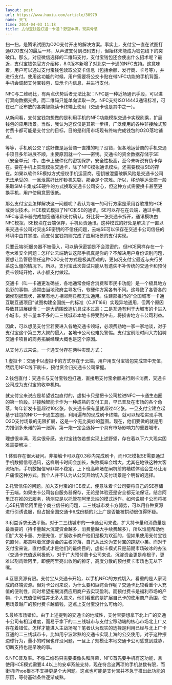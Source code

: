 ```yaml
---
layout: post
url: https://www.huxiu.com/article/30979
name: 天飞
time: 2014-04-03 11:18
title: 支付宝钱包打通一卡通？野望丰满，现实骨感
---
```

扫一扫，是腾讯试图为O2O支付开出的解决方案。事实上，支付宝一直在试图打通O2O支付的最后一环，从声波支付到扫码支付，但始终未能成为钱包线下的突破口。那么，对应微信选择的二维码支付，支付宝钱包还会使出什么招术呢？最近，支付宝钱包官方介绍称，8.0版本新增了对北京一卡通的NFC支持。这意味着，用户可以通过支付宝钱包读取公交卡信息（包括余额、发行商、卡号等），并进行支付。使用这功能的时候，用户需要将公交卡贴在带NFC功能的手机背面，手机会调起支付宝钱包，显示卡内信息，并进行支付。

NFC与二维码比，有两点优势后者无法比拟：NFC是一种近场通讯手段，可以进行双向数据交换，而二维码只能单向读取一次。NFC支持ISO14443通讯标准，可在已广泛布放的各类智能读卡终端上使用（交通卡也是其中之一）。

从新闻看，支付宝钱包想做的是利用手机的NFC功能模拟交通卡实现刷乘，扩展钱包的应用场景。当然，我认为这仅仅是其第一步棋，广泛使用的各种非接触式预付费卡都可能是支付宝的目标，目的是利用市场现有终端完成钱包的O2O落地铺点。

等等，手机刷公交？这好像是运营商一直推的吧？没错，但各地运营商的手机交通卡项目多年进展不顺，主要原因就一个——密钥。交通卡的资金数据存储于SE（安全单元）中，由卡上硬件化的密钥保护，安全性极高，至今未听说有伪卡存在。要在手机上实现模拟交通卡，除了NFC模拟通讯模块，还需要模拟SE的存在。如果以软件SE模拟方式授权手机运营商，密钥被泄露破解风险是交通卡公司无法承受的，一旦泄露好比印钞机失窃，那会是个灾难。所以，移动等运营商一般采取SIM卡集成SE硬件的方式换取交通卡公司安心，但这种方式需要换卡甚至更换手机，用户使用意愿很低。

那么支付宝会怎样解决这一问题呢？我认为唯一的可行方案是采用谷歌推的HCE或类似技术。HCE模式模拟了NFC和SE的通讯，SE可以存在在云端，通过手机NFC与读卡器完成加密通讯和支付确认。好比将一张交通卡拆开，通讯模块由NFC模拟，SE模块在云端保存，手机负责通讯。这种模式的好处是解决了一直以来交通卡公司对交出SE密钥的不信任问题，云端SE可以保存在交通卡公司信任的环境中由其掌控。而支付宝钱包则完成了应用场景的支付实现。

只要云端SE服务器不被侵入，可以确保密钥是不会泄密的。但HCE同样存在一个老大难安全问题：怎样让云端确认这部手机真是你的？不解决用户身份识别问题，要想让监管层信任这种O2O支付方式是极其困难的，更何况支付宝最近与央行关系这么僵的情况下。所以，支付宝此次尝试只能从有遗失不补传统的交通卡和预付费卡领域开始，从小额支付做起。

交通卡（叫一卡通更准确些，各地通常会结合消费和市民卡功能）是一个极具地方色彩的事物，通常由当地政府主导发行，软硬件方案各有不同。这导致了各管各的诸侯割据现状，甚至有地方相邻两县都无法通用。住建部推行的“全国城市一卡通互联互通项目”试图构建全国统一的标准（CJ/T166）实现异地通用，但两个原因导致其进展缓慢：一是大范围改造机具成本过高；二是互通有利于大城市的卡进入小城市，持卡量本不多的二三线城市本地卡将受到冲击，将损害地方卡公司利益。

因此，可以想见支付宝若要进入各地交通卡领域，必须费劲地一家一家地谈，对于支付宝这个第三方大鳄的侵入，各地卡公司也难免警惕。支付宝前段时间大力招聘交通卡项目的商务拓展经理大概也是这个原因。

从支付方式来说，一卡通支付存在两种实现方式：

1.虚拟卡：交通卡以虚拟卡的方式存在于云端，用户用支付宝钱包完成空中充值，然后用NFC线下刷卡，预付资金归交通卡公司掌握。

2.钱包直付：交通卡与支付宝钱包打通，直接用支付宝余额进行刷卡消费，交通卡公司成为支付宝的收单机构。

就支付宝来说应是希望钱包直付的，虚拟卡只是把卡公司拉进NFC一卡通生态圈的第一阶段。非接触智能卡作为一种成熟的支付工具，早已普及在市场的各个角落，每年新发卡量超过10亿张，仅交通卡保有量就超过4亿张。一旦支付宝建立起基于钱包的NFC一卡通生态圈，利用遍布的现成刷卡终端，就可以轻松实现手机O2O支付场景的无限扩展，这是一个无比美妙的蓝图。现在，他们要做的就是用力推倒多米诺的第一张牌，第一炮一定会选择一个具有市场影响力的重要城市。

理想很丰满，现实很骨感，支付宝钱包若想实现上述野望，存在着以下六大现实困难需要解决：

1.体验存在很大疑问。非接触卡可以在0.3秒内完成刷卡，而HCE模拟SE需要通过手机数据信号通讯，这样刷卡时间会加长，失败概率会增大。尤其在地铁这种大客流场所，手机数据信号非常不稳定，上下班高峰堵在闸机前的糟糕体验会立马让用户痛恨这种方式。我个人并不认为从公交开始切入支付场景是个明智的选择。

2.托管信任的问题。加入支付宝的HCE模式，便意味着卡公司要将自己的SE存储于云端。如果由卡公司各自服务器保存，无论是体验还是安全都无法保证。结合阿里正在推的云服务，猜测应是以托管在阿里云端的模式运作。如何说服卡公司将核心SE托管给阿里是个商业信任的问题，二三线城市发卡方弱势，可以用各种资源进行引诱说服，但占据全国交通卡6成份额的北上广是否能被拱动很值得怀疑。

3.利益诉求无法平衡。对于二三线城市的一卡通公司来说，扩大持卡量和消费量是最重要的（持卡量越大沉淀资金越多，消费量越大手续费越多），所以谁能帮助他们扩大发卡量、方便充值、扩展收卡商户他们是极为欢迎的，但如果使用支付宝钱包直付，那意味着沉淀资金的主权旁落，自己从此沦为支付宝的跑腿小弟。而对于支付宝来说，直付模式才是他们的最终目的，虚拟卡模式只是前期市场破冰的办法（交通卡充值返利极低）。对于广大预付费卡公司来说，沉淀资金更是命根子，更难以割肉赠阿里，即便阿里亮出收购的獠牙，高度分散的预付费卡市场也无从下嘴。

4.互惠资源有限。支付宝从交通卡开始，以手机NFC的方式切入，看重的是人家现成的终端资源。但对卡公司来说，为什么要和巨鳄合作呢？交通卡比较看重个人充值的便利性，同时希望拓展消费应用商户去实现盈利。而预付费卡是福利市场的产物，个人充值便利性并无多大意义，他们看重的是扩展自己卡的使用商户范围，使用场景越广的预付费卡越值钱，这点上支付宝没什么可给的。

5.最终市场错位。由于上述提到的交通卡的地域性，支付宝要想拿下北上广的交通卡公司有相当难度，而易于拿下的二三线城市与支付宝移动端的核心市场北上广又存在着错位。怎样才能进入主战场呢？笔者认为现实的选择是利用已经与北上广卡互通的二三线城市卡，比如用宁波常熟的交通卡实现上海的公交使用。对于这种擦边球行为，量小的时候也许没问题，一旦上了规模让本地交通卡公司感觉到威胁，切断支持也是早晚的事。

6.NFC普及率。不像二维码只需要摄像头和屏幕，NFC首先要手机有这功能，且使用HCE模式需要4.4以上的安卓系统支持，现在符合这两项的手机总数有限，而街机iPhoe根本不支持更是个大问题。这点也可能是支付宝并不急于推出此功能的原因，等待基础条件逐渐成熟。

